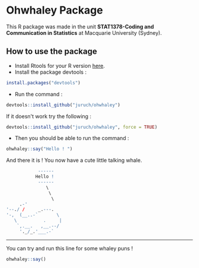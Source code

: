 # Ohwhaley Package 


This R package was made in the unit **STAT1378-Coding and Communication in Statistics** at Macquarie University (Sydney).

## How to use the package

- Install Rtools for your R version [here](https://cran.r-project.org/bin/windows/Rtools/).
- Install the package devtools :
``` r
install.packages("devtools")
``` 
- Run the command : 
``` r
devtools::install_github("juruch/ohwhaley")
```
If it doesn't work try the following :
``` r
devtools::install_github("juruch/ohwhaley", force = TRUE)
``` 
- Then you should be able to run the command :
``` r
ohwhaley::say("Hello ! ")
``` 
And there it is ! You now have a cute little talking whale.
``` r
            ------ 
           Hello !  
            ------ 
               \   
                \  
                 \
     .-'
'--./ /     _.---.
'-,  (__..-`       \
   \          .     |
    `,.__.   ,__.--/
     '._/_.'___.-`
``` 
---
You can try and run this line for some whaley puns !
``` r
ohwhaley::say()
```

